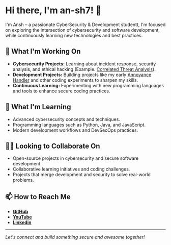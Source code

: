 # Hi there, I'm an-sh7! 👋

I'm Ansh – a passionate CyberSecurity & Development studentt, I'm focused on exploring the intersection of cybersecurity and software development, while continuously learning new technologies and best practices.

## 🔭 What I'm Working On
- **Cybersecurity Projects:** Learning about incident response, security analysis, and ethical hacking (Example. [Correlated Threat Analysis](https://github.com/an-sh7/Correlated-Threat-Analysis)).
- **Development Projects:** Building projects like my early [Annoyance Handler](https://github.com/an-sh7/Annoyance_Handler) and other coding experiments to sharpen my skills.
- **Continuous Learning:** Experimenting with new programming languages and tools to enhance secure coding practices.

## 🌱 What I'm Learning
- Advanced cybersecurity concepts and techniques.
- Programming languages such as Python, Java, and JavaScript.
- Modern development workflows and DevSecOps practices.

## 👯‍♂️ Looking to Collaborate On
- Open-source projects in cybersecurity and secure software development.
- Collaborative learning initiatives and coding challenges.
- Projects that merge development and security to solve real-world problems.

## 📫 How to Reach Me
- [**GitHub**](https://github.com/an-sh7)
- [**YouTube**](https://www.youtube.com/@an-sh7)
- [**Linkedin**](https://www.linkedin.com/in/an-sh7/)

---

*Let's connect and build something secure and awesome together!*
